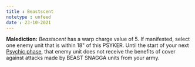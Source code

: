 ```yaml
---
title : Beastscent
notetype : unfeed
date : 23-10-2021
---
```


**Malediction:** _Beastscent_ has a warp charge value of 5. If manifested, select one enemy unit that is within 18" of this PSYKER. Until the start of your next [Psychic phase](https://wahapedia.ru/wh40k9ed/the-rules/core-rules/#PSYCHIC-PHASE), that enemy unit does not receive the benefits of cover against attacks made by BEAST SNAGGA units from your army.